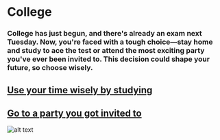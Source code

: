 # College

### College has just begun, and there's already an exam next Tuesday. Now, you're faced with a tough choice—stay home and study to ace the test or attend the most exciting party you've ever been invited to. This decision could shape your future, so choose wisely.

## [Use your time wisely by studying](get-good-grade.md)
## [Go to a party you got invited to](failed-exam.md)

![alt text](<Hmmm Studying or Partying.png>)
